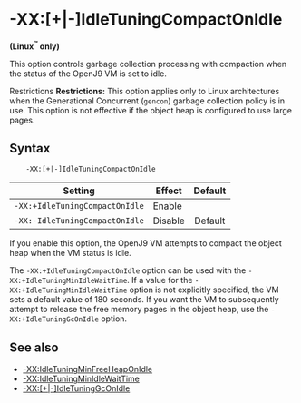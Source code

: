<!--
* Copyright (c) 2017, 2018 IBM Corp. and others
*
* This program and the accompanying materials are made
* available under the terms of the Eclipse Public License 2.0
* which accompanies this distribution and is available at
* https://www.eclipse.org/legal/epl-2.0/ or the Apache
* License, Version 2.0 which accompanies this distribution and
* is available at https://www.apache.org/licenses/LICENSE-2.0.
*
* This Source Code may also be made available under the
* following Secondary Licenses when the conditions for such
* availability set forth in the Eclipse Public License, v. 2.0
* are satisfied: GNU General Public License, version 2 with
* the GNU Classpath Exception [1] and GNU General Public
* License, version 2 with the OpenJDK Assembly Exception [2].
*
* [1] https://www.gnu.org/software/classpath/license.html
* [2] http://openjdk.java.net/legal/assembly-exception.html
*
* SPDX-License-Identifier: EPL-2.0 OR Apache-2.0 OR GPL-2.0 WITH
* Classpath-exception-2.0 OR LicenseRef-GPL-2.0 WITH Assembly-exception
-->

# -XX:\[+|-\]IdleTuningCompactOnIdle

**(Linux<sup>&trade;</sup> only)**

This option controls garbage collection processing with compaction when the status of the OpenJ9 VM is set to idle.

<i class="fa fa-exclamation-triangle" aria-hidden="true"></i><span class="sr-only">Restrictions</span> **Restrictions:** This option applies only to Linux architectures when the Generational Concurrent (`gencon`) garbage collection policy is in use. This option is not effective if the object heap is configured to use large pages.

## Syntax

        -XX:[+|-]IdleTuningCompactOnIdle

| Setting                        | Effect  | Default                                                                            |
|--------------------------------|---------|:----------------------------------------------------------------------------------:|
| `-XX:+IdleTuningCompactOnIdle` | Enable  |                                                                                    |
| `-XX:-IdleTuningCompactOnIdle` | Disable | <i class="fa fa-check" aria-hidden="true"></i><span class="sr-only">Default</span> |


If you enable this option, the OpenJ9 VM attempts to compact the object heap when the VM status is idle.

The `-XX:+IdleTuningCompactOnIdle` option can be used with the `-XX:+IdleTuningMinIdleWaitTime`. If a value for the `-XX:+IdleTuningMinIdleWaitTime` option is not explicitly specified, the VM sets a default value of 180 seconds. If you want the VM to subsequently attempt to release the free memory pages in the object heap, use the `-XX:+IdleTuningGcOnIdle` option.

## See also

- [-XX:IdleTuningMinFreeHeapOnIdle](xxidletuningminfreeheaponidle.md)
- [-XX:IdleTuningMinIdleWaitTime](xxidletuningminidlewaittime.md)
- [-XX:\[+|-\]IdleTuningGcOnIdle](xxidletuninggconidle.md)



<!-- ==== END OF TOPIC ==== xxidletuningcompactonidle.md ==== -->
